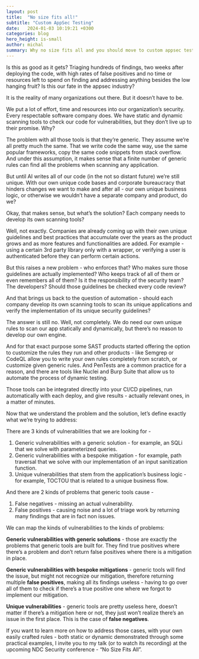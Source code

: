 ```yaml
---
layout: post
title:  "No size fits all!"
subtitle: "Custom AppSec Testing"
date:   2024-01-03 10:19:21 +0300
categories: blog
hero_height: is-small
author: michal
summary: Why no size fits all and you should move to custom appsec testing
---
```


<!-- 
Jekyll requires blog post files to be named according to the following format: 

Where `YEAR` is a four-digit number, `MONTH` and `DAY` are both two-digit numbers, and `MARKUP` is the file extension representing the format used in the file. After that, include the necessary front matter. Take a look at the source for this post to get an idea about how it works.

Format using markdown, for example:

# Heading 1

## Heading 2

### Heading 3

**Bold**

_Italic_

etc

-->

Is this as good as it gets? Triaging hundreds of findings, two weeks after deploying the code, with high rates of false positives and no time or resources left to spend on finding and addressing anything besides the low hanging fruit? Is this our fate in the appsec industry? 

It is the reality of many organizations out there. But it doesn’t have to be.

We put a lot of effort, time and resources into our organization’s security. Every respectable software company does. We have static and dynamic scanning tools to check our code for vulnerabilities, but they don’t live up to their promise. Why?

The problem with all those tools is that they’re generic. They assume we’re all pretty much the same. That we write code the same way, use the same popular frameworks, copy the same code snippets from stack overflow. And under this assumption, it makes sense that a finite number of generic rules can find all the problems when scanning any application.

But until AI writes all of our code (in the not so distant future) we’re still unique. With our own unique code bases and corporate bureaucracy that hinders changes we want to make and after all - our own unique business logic, or otherwise we wouldn’t have a separate company and product, do we?

Okay, that makes sense, but what’s the solution? Each company needs to develop its own scanning tools?

Well, not exactly. Companies are already coming up with their own unique guidelines and best practices that accumulate over the years as the product grows and as more features and functionalities are added. For example - using a certain 3rd party library only with a wrapper, or verifying a user is authenticated before they can perform certain actions.

But this raises a new problem - who enforces that? Who makes sure those guidelines are actually implemented? Who keeps track of all of them or even remembers all of them? Is it the responsibility of the security team? The developers? Should those guidelines be checked every code review?

And that brings us back to the question of automation - should each company develop its own scanning tools to scan its unique applications and verify the implementation of its unique security guidelines?

The answer is still no. Well, not completely. We do need our own unique rules to scan our app statically and dynamically, but there’s no reason to develop our own engine.

And for that exact purpose some SAST products started offering the option to customize the rules they run and other products - like Semgrep or CodeQL allow you to write your own rules completely from scratch, or customize given generic rules. And PenTests are a common practice for a reason, and there are tools like Nuclei and Burp Suite that allow us to automate the process of dynamic testing.

Those tools can be integrated directly into your CI/CD pipelines, run automatically with each deploy, and give results - actually relevant ones, in a matter of minutes.

Now that we understand the problem and the solution, let’s define exactly what we’re trying to address:

There are 3 kinds of vulnerabilities that we are looking for - 

1. Generic vulnerabilities with a generic solution - for example, an SQLi that we solve with parameterized queries.
2. Generic vulnerabilities with a bespoke mitigation - for example, path traversal that we solve with our implementation of an input sanitization function.
3. Unique vulnerabilities that stem from the application’s business logic - for example, TOCTOU that is related to a unique business flow.

And there are 2 kinds of problems that generic tools cause - 

1. False negatives - missing an actual vulnerability.
2. False positives - causing noise and a lot of triage work by returning many findings that are in fact non issues.

We can map the kinds of vulnerabilities to the kinds of problems:

**Generic vulnerabilities with generic solutions** - those are exactly the problems that generic tools are built for. They find true positives where there’s a problem and don’t return false positives where there is a mitigation in place.

**Generic vulnerabilities with bespoke mitigations** - generic tools will find the issue, but might not recognize our mitigation, therefore returning multiple **false positives**, making all its findings useless - having to go over all of them to check if there’s a true positive one where we forgot to implement our mitigation.

**Unique vulnerabilities** - generic tools are pretty useless here, doesn’t matter if there’s a mitigation here or not, they just won’t realize there’s an issue in the first place. This is the case of **false negatives**.

If you want to learn more on how to address those cases, with your own easily crafted rules - both static or dynamic demonstrated through some practical examples, I invite you to my talk (or to watch its recording) at the upcoming NDC Security conference - “No Size Fits All”.

